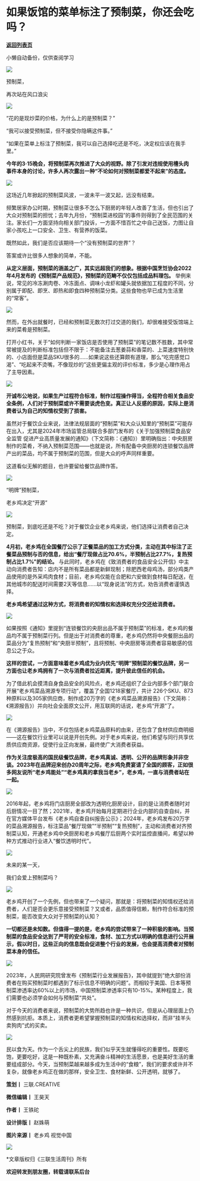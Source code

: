 # 如果饭馆的菜单标注了预制菜，你还会吃吗？

[**返回列表页**](/gzh/三联生活周刊)

小懒自动备份，仅供查阅学习

![](https://mmbiz.qpic.cn/mmbiz_jpg/c2Sib3Mp7pOPdYxnvS6ddz8s5veg64C0jffIEKjuKYQNlBJaJ1V75pP79Rict9Iq9RicD2TxibuBHHxic9qAr5vlldw/640?wx_fmt=jpeg&from;=appmsg)

预制菜，

再次站在风口浪尖

![](https://mmbiz.qpic.cn/mmbiz_png/c2Sib3Mp7pOPdYxnvS6ddz8s5veg64C0jhuJEEVlzmKSJSwibbEMlFNBNiaq3eN0eccO41HOjqHQX8Fz4EDgImajQ/640?wx_fmt=png&from;=appmsg)

  

“花的是现炒菜的价格，为什么上的是预制菜？”

“我可以接受预制菜，但不接受你隐瞒这件事。”

“如果在菜单上标注了预制菜，我可以自己选择吃还是不吃，决定权应该在我手里。”

  

 **今年的3·15晚会，将预制菜再次推进了大众的视野。除了引发对违规使用槽头肉事件本身的讨论，许多人再次露出一种“不论如何对预制菜都爱不起来”的态度。**

  

![](https://mmbiz.qpic.cn/mmbiz_png/c2Sib3Mp7pOPdYxnvS6ddz8s5veg64C0j0ibfQREaTsM6A5YZKkerHoS05cPA0qgG9PNZFu9v8Z4HhaKic4qHIlXA/640?wx_fmt=png&from;=appmsg)

  

这场近几年掀起的预制菜风波，一波未平一波又起，远没有结束。  

  

频繁居家办公时期，预制菜让很多不怎么下厨房的年轻人改善了生活，但也引出了大众对预制菜的担忧；去年九月份，“预制菜进校园”的事件则得到了全民范围的关注。家长们一方面坚持向相关部门投诉，一方面不惜百忙之中自己送饭，力图让自家小孩吃上一口安全、卫生、有营养的饭菜。

  

既然如此，我们是否应该期待一个“没有预制菜的世界”？

  

答案或许比很多人想象的简单，不能。

  

 **从定义层面，预制菜的涵盖之广，其实远超我们的想象。根据中国烹饪协会2022年4月发布的《预制菜产品规范》，预制菜的范畴不仅仅包括成品料理包。**
举例来说，常见的冷冻涮肉卷、冷冻面点、调味小龙虾和罐头就依据加工程度的不同，分别属于即配、即烹、即热和即食四种预制菜分类。这些食物也早已成为生活里的“常客”。

  

![](https://mmbiz.qpic.cn/mmbiz_png/c2Sib3Mp7pOPdYxnvS6ddz8s5veg64C0j5GXakk7lS5fETQmIsxViat8MtZ5wDqLqmzhdlpeSfA8OWIDMnumesiaA/640?wx_fmt=png&from;=appmsg)

  

然而，在外出就餐时，已经和预制菜无数次打过交道的我们，却很难接受饭馆端上来的菜肴是预制菜。  

  

打开小红书，关于“如何判断一家饭店是否使用了预制菜”的笔记数不胜数，其中常常被提及的判断标准包括但不限于：不能备注去葱姜蒜和香菜的、上菜速度特别快的、小店面但是菜品SKU很多的……如果说这些还算颇有道理，那么“吃完感觉口渴”、“吃起来不烫嘴，不像现炒的”这些更偏主观的评价标准，多少是心理作用占了主导因素。

  

![](https://mmbiz.qpic.cn/mmbiz_png/c2Sib3Mp7pOPdYxnvS6ddz8s5veg64C0jNb2h6kvQL79eRYCv232tVVLsfaM73JR5EBCiaJsn6QJXvhdwoSIiaSlQ/640?wx_fmt=png&from;=appmsg)

  

**开诚布公地说，如果生产过程符合标准，制作过程操作得当，全程符合相关食品安全条例，人们对于预制菜或许不需要谈虎色变。真正让人反感的原因，实际上是消费者认为自己的知情权受到了损害。**  

  

虽然对于餐饮企业来说，法律法规层面的“预制菜”和大众认知里的“预制菜”可能存在出入，尤其是2024年市场监管总局联合多部门发布的《关于加强预制菜食品安全监管
促进产业高质量发展的通知》（下文简称：《通知》）里明确指出：中央厨房制作的菜肴，不纳入预制菜范围——也就是说，所有配备中央厨房的连锁餐饮品牌产出的菜品，均不属于预制菜的范围，但是大众的呼声同样重要。

  

这道看似无解的题目，也许要留给餐饮品牌作答。

  

  

![](https://mmbiz.qpic.cn/mmbiz_jpg/c2Sib3Mp7pOPdYxnvS6ddz8s5veg64C0jCm8Oe3rEiayZ7xX77Ban4Of9Sszs4HJCnXFvgT3TDCym9fFMr3rnP1A/640?wx_fmt=jpeg&from;=appmsg)

“明牌”预制菜，

老乡鸡决定“开源”

![](https://mmbiz.qpic.cn/mmbiz_png/c2Sib3Mp7pOPdYxnvS6ddz8s5veg64C0jhuJEEVlzmKSJSwibbEMlFNBNiaq3eN0eccO41HOjqHQX8Fz4EDgImajQ/640?wx_fmt=png&from;=appmsg)

  

预制菜，到底吃还是不吃？对于餐饮企业老乡鸡来说，他们选择让消费者自己决定。

  

**4月初，老乡鸡在全国餐厅公示了正餐菜品的加工方式分类，主动在其中标注了正餐菜品预制与否的信息，给出“餐厅现做占比70.6%，半预制占比27.7%，复热预制占比1.7%”的结论。**
与此同时，老乡鸡在《致消费者的食品安全公开信》中主动向消费者告知：店内不是所有菜品都是新鲜现制；除肥西老母鸡汤，部分鸡类产品使用的是外采鸡肉食材；目前，老乡鸡仅能在合肥和六安做到食材每日配送，在其他城市的配送时间需要2天等信息……以“现身说法”的方式，劝告消费者谨慎选择。

  

 **老乡鸡希望通过这种方式，将消费者的知情权和选择权充分交还给消费者。**

  

![](https://mmbiz.qpic.cn/mmbiz_jpg/c2Sib3Mp7pOPdYxnvS6ddz8s5veg64C0jrdMo3NfTOiaFIGBPMt2CSNmPlAd6ZX8RQPAdiaQJBwFEbYibiajBicQlibAA/640?wx_fmt=jpeg&from;=appmsg)

  

如果按照《通知》里提到“连锁餐饮的央厨出品不属于预制菜”的标准，老乡鸡的餐品均不属于预制菜行列。但是出于对消费者的尊重，老乡鸡仍然将中央餐厨出品的菜品分为“复热预制”和“央厨半预制”，且将预制、中央厨房等消费者容易敏感的信息公之于众。  

  

 **这样的尝试，一方面意味着老乡鸡成为业内优先“明牌”预制菜的餐饮品牌，另一方面也让老乡鸡拥有了一次与消费者拉近距离，提升彼此信任的机会。**

  

为了借此机会摸清自身食品安全的风险点，老乡鸡还组织了企业内部多个部门联合开展“老乡鸡菜品溯源专项行动”，覆盖了全国1218家餐厅，共计
226个SKU、873种原料以及305家供应商，制作成20万字的《老乡鸡菜品溯源报告》（下文简称：《溯源报告》）并向社会全面原文公开，用互联网的话说，老乡鸡“开源”了。

  

![](https://mmbiz.qpic.cn/mmbiz_jpg/c2Sib3Mp7pOPdYxnvS6ddz8s5veg64C0jhnRfG8tCCHwCyONw5wPH9f68R8icoTjcFicLP6zPibLIZ1qMgX91BuT8A/640?wx_fmt=jpeg&from;=appmsg)

  

在《溯源报告》当中，不仅包括老乡鸡菜品原料的由来，还包含了食材供应商明细——这在餐饮行业里可以说是开创先例。对于老乡鸡来说，他们希望与同行共享优质供应商资源，促使行业正向发展，最终使广大消费者获益。  

  

**作为关注度极高的国民级餐饮品牌，老乡鸡真诚、透明、公开的品牌形象并非空谈。2023年在品牌迎来创办20周年之际，老乡鸡免费宴请了全国的顾客，正如很多网友说所“老乡鸡能处”“老乡鸡真的拿我当老乡”，老乡鸡，一直与消费者站在一起。**

  

![](https://mmbiz.qpic.cn/mmbiz_jpg/c2Sib3Mp7pOPdYxnvS6ddz8s5veg64C0jvwICSMdvJQuIibRmZIlO0gGah8dLlWlrFMibLxn5B9fxZNUwajx9iaaxA/640?wx_fmt=jpeg&from;=appmsg)

  

2016年起，老乡鸡将门店厨房全部改为透明化厨房设计，目的是让消费者随时对后厨情况一目了然；2021年，老乡鸡开始每月定期进行企业内部的自查自纠，并在官方媒体平台发布《老乡鸡自查自纠报告公示》；2024年，老乡鸡发布20万字的菜品溯源报告，标注菜品“餐厅现做”“半预制”“复热预制”，主动和消费者对齐预制菜认知，开通老乡鸡中央厨房和老乡鸡餐厅后厨两个实时监控直播间，希望以种种方式推动行业进入“餐饮透明时代”。  

  

  

![](https://mmbiz.qpic.cn/mmbiz_jpg/c2Sib3Mp7pOPdYxnvS6ddz8s5veg64C0jwkoMrMqwAiaChAr8VVanKHTaMwQTCibPNF6hchQbichFRvCKxKmHJhibhg/640?wx_fmt=jpeg&from;=appmsg)

未来的某一天，

我们会爱上预制菜吗？

![](https://mmbiz.qpic.cn/mmbiz_png/c2Sib3Mp7pOPdYxnvS6ddz8s5veg64C0jhuJEEVlzmKSJSwibbEMlFNBNiaq3eN0eccO41HOjqHQX8Fz4EDgImajQ/640?wx_fmt=png&from;=appmsg)

  

老乡鸡开创了一个先例，但也带来了一个疑问，那就是：将预制菜的知情权还给消费者，人们是否会更乐意接受预制菜？又或者，品质值得信赖，制作符合标准的预制菜，能否改变大众对于预制菜的认知？

  

**一切都还是未知数。但值得一提的是，老乡鸡的尝试带来了一种积极的影响。当预制菜的食品安全达到了严苛的安全标准，食材、加工方式以明确的信息进行公开展示，假以时日，这些正向的信息既会促进整个行业的发展，也会提高消费者对预制菜本身的信任。**

  

![](https://mmbiz.qpic.cn/mmbiz_jpg/c2Sib3Mp7pOPdYxnvS6ddz8s5veg64C0jXnQZvuZGicw1XOWJwH6aMbSbNJicuC3RS5nP0icppHDfM9mXrMJMroDww/640?wx_fmt=jpeg&from;=appmsg)

  

2023年，人民网研究院曾发布《预制菜行业发展报告》，其中就提到“绝大部份消费者在购买预制菜时都遇到了标示信息不明确的问题”。而相较于美国、日本等预制菜渗透率达60%以上的市场，中国预制菜渗透率只有10-15%。某种程度上，我们需要也必须学会如何与预制菜“共处”。  

  

对于今天的消费者来说，预制菜的大势所趋也许是一种共识，但是从心理层面上仍然感到抗拒。本质上，消费者更希望掌握预制菜的知情权和选择权，而非“挂羊头卖狗肉”式的买卖。

  

![](https://mmbiz.qpic.cn/mmbiz_png/c2Sib3Mp7pOPdYxnvS6ddz8s5veg64C0jx7skhOxib8tsRdjz2fyzKOxMBf1KFmmpCjgEgHAGz1cTCMWaXqNR1bg/640?wx_fmt=png&from;=appmsg)

  

民以食为天。作为一个舌尖上的民族，我们似乎天生就懂得吃的重要性。既要吃饱，更要吃好，这是一种既朴素，又充满奋斗精神的生活愿景，也是美好生活的重要组成部分。今天，当预制菜越来越多成为生活中的“食粮”，我们的要求或许并不复杂，就像老乡鸡正在做的那样，安全卫生、食材新鲜、公开透明，就够了。  

  

  

 **策划丨** 三联.CREATIVE

 **微信编辑丨** 王昊天

 **作者丨** 王铁砣

 **设计排版丨** 赵姝萌

 **图片来源丨** 老乡鸡 视觉中国

  

  

![](https://mmbiz.qpic.cn/mmbiz_gif/c2Sib3Mp7pOPdYxnvS6ddz8s5veg64C0jKLz7EgVS4BJXxJGM1okMqh8ic5KJrX0UTkzZz51oGmaJBBW3jwYGkTw/640?wx_fmt=gif&from;=appmsg)

  

  

*文章版权归《三联生活周刊》所有

 **欢迎转发到朋友圈，转载请联系后台**

